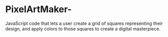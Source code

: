 # PixelArtMaker-
JavaScript code that lets a user create a grid of squares representing their design, and apply colors to those squares to create a digital masterpiece.
